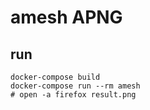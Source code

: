 # amesh APNG

## run

```shell
docker-compose build
docker-compose run --rm amesh
# open -a firefox result.png
```
